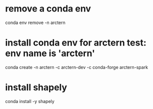 # remove a conda env
conda env remove -n arctern

# install conda env for arctern test: env name is 'arctern'
conda create -n arctern -c arctern-dev -c conda-forge arctern-spark

# install shapely
conda install -y shapely

